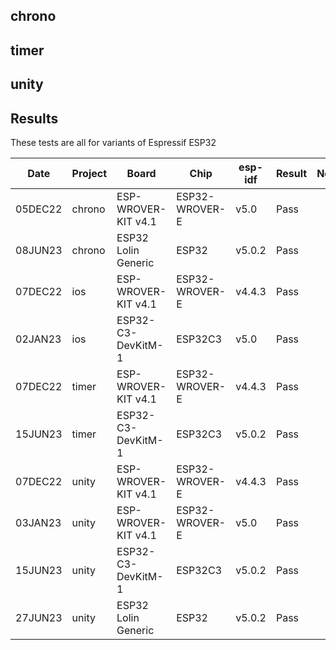 ## chrono

## timer

## unity

## Results

These tests are all for variants of Espressif ESP32

|   Date  | Project  | Board                | Chip           | esp-idf  | Result | Notes |
| ------- | -------- | -------------------- | -------------- | -------  | ------ | ----- |
| 05DEC22 | chrono   | ESP-WROVER-KIT v4.1  | ESP32-WROVER-E | v5.0     | Pass   |
| 08JUN23 | chrono   | ESP32 Lolin Generic  | ESP32          | v5.0.2   | Pass   |
| 07DEC22 | ios      | ESP-WROVER-KIT v4.1  | ESP32-WROVER-E | v4.4.3   | Pass   |
| 02JAN23 | ios      | ESP32-C3-DevKitM-1   | ESP32C3        | v5.0     | Pass   | 
| 07DEC22 | timer    | ESP-WROVER-KIT v4.1  | ESP32-WROVER-E | v4.4.3   | Pass   |
| 15JUN23 | timer    | ESP32-C3-DevKitM-1   | ESP32C3        | v5.0.2   | Pass   |
| 07DEC22 | unity    | ESP-WROVER-KIT v4.1  | ESP32-WROVER-E | v4.4.3   | Pass   |
| 03JAN23 | unity    | ESP-WROVER-KIT v4.1  | ESP32-WROVER-E | v5.0     | Pass   |
| 15JUN23 | unity    | ESP32-C3-DevKitM-1   | ESP32C3        | v5.0.2   | Pass   |
| 27JUN23 | unity    | ESP32 Lolin Generic  | ESP32          | v5.0.2   | Pass   |

